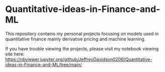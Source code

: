 # Quantitative-ideas-in-Finance-and-ML
This repository contains my personal projects focusing on models used in quantitative finance mainly derivative pricing and machine learning.

If you have trouble viewing the projects, please visit my notebook viewing site here: https://nbviewer.jupyter.org/github/JeffreyDavidson0206/Quantitative-ideas-in-Finance-and-ML/tree/main/

